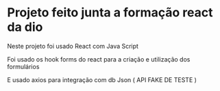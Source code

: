 # Projeto feito junta a formação react da dio

Neste projeto foi usado React com Java Script

Foi usado os hook forms do react para a criação e utilização dos formulários

E usado axios para integração com db Json ( API FAKE DE TESTE )